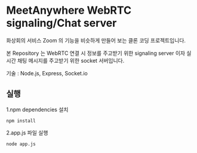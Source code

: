 #  MeetAnywhere WebRTC signaling/Chat server

화상회의 서비스 Zoom 의 기능을 비슷하게 만들어 보는 클론 코딩 프로젝트입니다.

본 Repository 는 WebRTC 연결 시 정보를 주고받기 위한 signaling server 이자 실시간 채팅 메시지를 주고받기 위한 socket 서버입니다.

기술 : Node.js, Express, Socket.io

## 실행

1.npm dependencies 설치

```
npm install
```

2.app.js 파일 실행

```
node app.js
```
